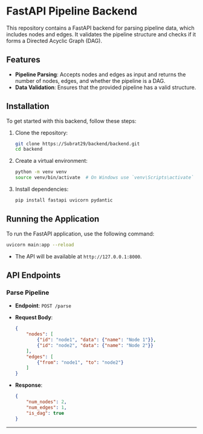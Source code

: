 # FastAPI Pipeline Backend

This repository contains a FastAPI backend for parsing pipeline data, which includes nodes and edges. It validates the pipeline structure and checks if it forms a Directed Acyclic Graph (DAG).

## Features

- **Pipeline Parsing**: Accepts nodes and edges as input and returns the number of nodes, edges, and whether the pipeline is a DAG.
- **Data Validation**: Ensures that the provided pipeline has a valid structure.

## Installation

To get started with this backend, follow these steps:

1. Clone the repository:
   ```bash
   git clone https://Subrat29/backend/backend.git
   cd backend
   ```

2. Create a virtual environment:
   ```bash
   python -m venv venv
   source venv/bin/activate  # On Windows use `venv\Scripts\activate`
   ```

3. Install dependencies:
   ```bash
   pip install fastapi uvicorn pydantic
   ```

## Running the Application

To run the FastAPI application, use the following command:

```bash
uvicorn main:app --reload
```

- The API will be available at `http://127.0.0.1:8000`.

## API Endpoints

### Parse Pipeline

- **Endpoint**: `POST /parse`
- **Request Body**:
    ```json
    {
        "nodes": [
            {"id": "node1", "data": {"name": "Node 1"}},
            {"id": "node2", "data": {"name": "Node 2"}}
        ],
        "edges": [
            {"from": "node1", "to": "node2"}
        ]
    }
    ```

- **Response**:
    ```json
    {
        "num_nodes": 2,
        "num_edges": 1,
        "is_dag": true
    }
    ```
---